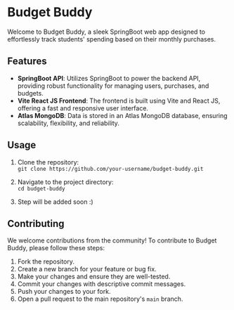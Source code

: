 # Budget Buddy

Welcome to Budget Buddy, a sleek SpringBoot web app designed to effortlessly track students' spending based on their monthly purchases.

## Features

- **SpringBoot API**: Utilizes SpringBoot to power the backend API, providing robust functionality for managing users, purchases, and budgets.
- **Vite React JS Frontend**: The frontend is built using Vite and React JS, offering a fast and responsive user interface.
- **Atlas MongoDB**: Data is stored in an Atlas MongoDB database, ensuring scalability, flexibility, and reliability.
  
## Usage

1. Clone the repository:<br>
   ``` git clone https://github.com/your-username/budget-buddy.git ```

2. Navigate to the project directory:<br>
  ``` cd budget-buddy ```

3. Step will be added soon :)

## Contributing

We welcome contributions from the community! To contribute to Budget Buddy, please follow these steps:

1. Fork the repository.
2. Create a new branch for your feature or bug fix.
3. Make your changes and ensure they are well-tested.
4. Commit your changes with descriptive commit messages.
5. Push your changes to your fork.
6. Open a pull request to the main repository's `main` branch.
  
